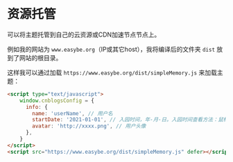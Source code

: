 # 资源托管

可以将主题托管到自己的云资源或CDN加速节点节点上。

例如我的网站为 `www.easybe.org`（IP或其它host），我将编译后的文件夹 `dist` 放到了网站的根目录。

这样我可以通过加载 `https://www.easybe.org/dist/simpleMemory.js` 来加载主题：

```html
<script type="text/javascript">
    window.cnblogsConfig = {
      info: {
        name: 'userName', // 用户名
        startDate: '2021-01-01', // 入园时间，年-月-日。入园时间查看方法：鼠标停留园龄时间上，会显示入园时间
        avatar: 'http://xxxx.png', // 用户头像
      },
    }
</script>
<script src="https://www.easybe.org/dist/simpleMemory.js" defer></script>
```



